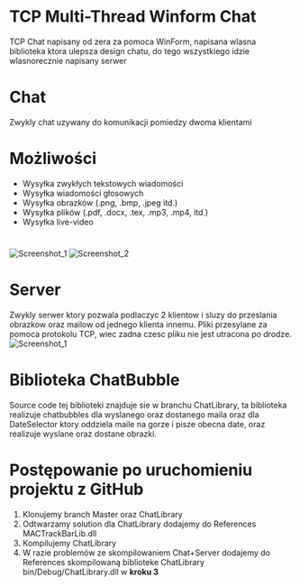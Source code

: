 # TCP Multi-Thread Winform Chat
TCP Chat napisany od zera za pomoca WinForm, napisana wlasna biblioteka ktora ulepsza design chatu, do tego wszystkiego idzie wlasnorecznie napisany serwer
# Chat
Zwykly chat uzywany do komunikacji pomiedzy dwoma klientami
# Możliwości
- Wysyłka zwykłych tekstowych wiadomości
- Wysyłka wiadomości głosowych
- Wysyłka obrazków (.png, .bmp, .jpeg itd.)
- Wysyłka plików (.pdf, .docx, .tex, .mp3, .mp4, itd.)
- Wysyłka live-video
#
![Screenshot_1](https://user-images.githubusercontent.com/19534189/104617267-87940600-568b-11eb-95b4-555ba63bb20e.png)
![Screenshot_2](https://user-images.githubusercontent.com/19534189/104617269-882c9c80-568b-11eb-93c2-84d6e1155d12.png)
# Server
Zwykly serwer ktory pozwala podlaczyc 2 klientow i sluzy do przeslania obrazkow oraz mailow od jednego klienta innemu. Pliki przesylane za pomoca protokolu TCP, wiec zadna czesc
pliku nie jest utracona po drodze.
![Screenshot_1](https://user-images.githubusercontent.com/19534189/89656017-3fe2a480-d8cb-11ea-802d-7364da77b315.png)
# Biblioteka ChatBubble
Source code tej biblioteki znajduje sie w branchu ChatLibrary, ta biblioteka realizuje chatbubbles dla wyslanego oraz dostanego maila oraz dla DateSelector ktory oddziela maile 
na gorze i pisze obecna date, oraz realizuje wyslane oraz dostane obrazki.
# Postępowanie po uruchomieniu projektu z GitHub
1. Klonujemy branch Master oraz ChatLibrary
2. Odtwarzamy solution dla ChatLibrary dodajemy do References MACTrackBarLib.dll
3. Kompilujemy ChatLibrary
4. W razie problemów ze skompilowaniem Chat+Server dodajemy do References skompilowaną biblioteke ChatLibrary bin/Debug/ChatLibrary.dll w **kroku 3** 
